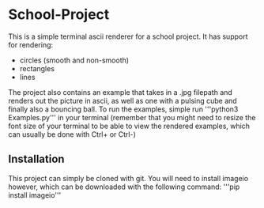 # School-Project
This is a simple terminal ascii renderer for a school project. It has support for rendering:
* circles (smooth and non-smooth)
* rectangles
* lines

The project also contains an example that takes in a .jpg filepath and renders out the picture in ascii, as well as one with a pulsing cube and finally also a bouncing ball.
To run the examples, simple run '''python3 Examples.py''' in your terminal (remember that you might need to resize the font size of your terminal to be able to view the rendered examples, which can usually be done with Ctrl+ or Ctrl-)

## Installation
This project can simply be cloned with git. You will need to install imageio however, which can be downloaded with the following command: '''pip install imageio'''
